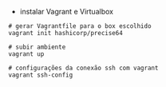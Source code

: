 - instalar Vagrant e Virtualbox
```shell
# gerar Vagrantfile para o box escolhido
vagrant init hashicorp/precise64

# subir ambiente
vagrant up

# configurações da conexão ssh com vagrant
vagrant ssh-config
```